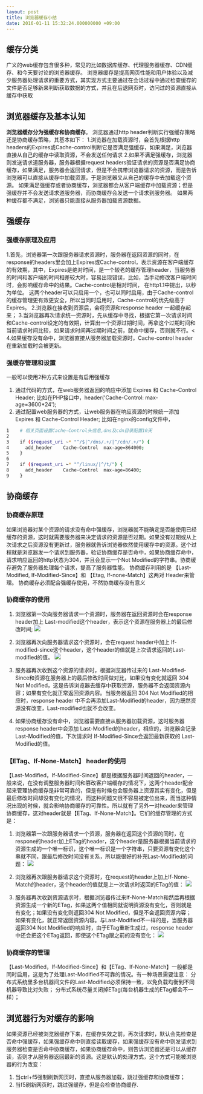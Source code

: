 ```yaml
---
layout: post
title: 浏览器缓存小结
date: 2016-01-11 15:32:24.000000000 +09:00
---
```

## 缓存分类
广义的web缓存包含很多种，常见的比如数据库缓存、代理服务器缓存、CDN缓存、和今天要讨论的浏览器缓存。
浏览器缓存是提高网页性能和用户体验以及减少服务器处理请求的重要方式，其实现方式主要通过在会话过程中通过检查缓存的文件是否足够新来判断获取数据的方式，并且在后退网页时，访问过的资源直接从缓存中获取



## 浏览器缓存及基本认知
**浏览器缓存分为强缓存和协商缓存**。
浏览器通过http header判断实行强缓存策略还是协商缓存策略，其基本如下：
1.浏览器在加载资源时，会首先根据http headers的Expires或Cache-control判断它是否满足强缓存，如果满足，浏览器直接从自己的缓存中读取资源，不会发送任何请求
2.如果不满足强缓存，浏览器则发送请求道服务器，服务器根据request headers验证请求的资源是否满足协商缓存，如果满足，服务器会返回请求，但是不会携带浏览器请求的资源，而是告诉浏览器可以直接从缓存中加载资源，于是浏览器又从自己的缓存中去加载这个资源。
如果满足强缓存或者协商缓存，浏览器都会从客户端缓存中加载资源；但是强缓存并不会发送请求道服务器，而协商缓存会发送一个请求到服务器。
如果两种缓存都不满足，浏览器只能直接从服务器加载资源数据。

## 强缓存

### 强缓存原理及应用
1.首先，浏览器第一次跟服务器请求资源时，服务器在返回资源的同时，在response的headers里会加上Expires或Cache-control，表示资源在客户端缓存的有效期，其中，Expires是绝对时间，是一个较老的缓存管理header，当服务器的时间和客户端的时间相差较大时，容易出现错误，比如，当手动修改客户端时间时，会影响缓存命中的结果。Cache-control是相对时间， 在http1.1中提出，以秒为单位。
这两个header可以只启用一个，也可以同时启用，由于Cache-control的缓存管理更有效更安全，所以当同时启用时，Cache-control的优先级高于Expires。
2.浏览器在接收到资源后，会将资源和response header 一起缓存起来；
3.当浏览器再次请求统一资源时，先从缓存中寻找，根据它第一次请求时间和Cache-control设定的有效期，计算出一个资源过期时间，再拿这个过期时间和当前请求时间比较，如果请求时间再过期时间之前，就命中缓存，否则就不行。<
4.如果缓存没有命中，浏览器直接从服务器加载资源时，Cache-control header 在重新加载时会被更新。
### 强缓存管理和设置
一般可以使用2种方式来设置是有启用强缓存
1. 通过代码的方式，在web服务器返回的响应中添加 Expires 和 Cache-Control Header;
比如在PHP接口中，header('Cache-Control: max-age=3600*24');
2. 通过配置web服务器的方式，让web服务器在响应资源的时候统一添加  Expires 和 Cache-Control Header;
比如在nginx的config文件中，
```bash
1    # 相关页面设置Cache-Control头信息,dns及cdn目录配置10天
2
3    if ($request_uri ~* "^/$|^/dns/.+/|^/cdn/.+/") {
4      add_header    Cache-Control  max-age=864000;
5    }
6
7    if ($request_uri ~* "^/linux/|^/t/") {
8      add_header    Cache-Control  max-age=86400;
9    }
```
## 协商缓存
### 协商缓存原理
如果浏览器对某个资源的请求没有命中强缓存，浏览器就不能确定是否能使用已经缓存的资源，这时就需要服务器来决定请求的资源是否过期。如果没有过期或从上次请求之后资源没有更新过，服务器就告诉浏览器依然使用缓存中的资源。这个过程就是浏览器发一个请求到服务器，验证协商缓存是否命中，如果协商缓存命中，请求响应返回的http状态为304，并且会显示一个Not Modified的字符串。协商缓存避免了服务器处理每个请求，提高了服务器性能。
协商缓存利用的是 【Last-Modified, If-Modified-Since】和 【Etag, If-none-Match】这两对 Header来管理。
协商缓存必须配合强缓存使用，不然协商缓存没有意义

### 协商缓存的使用
1. 浏览器第一次向服务器请求一个资源时，服务器在返回资源时会在response header加上 Last-modified这个header，表示这个资源在服务器上的最后修改时间;
![](http://images2015.cnblogs.com/blog/459873/201601/459873-20160115111438210-1551540589.png)

2. 浏览器再次向服务器请求这个资源时，会在request header中加上 If-modified-since这个header，这个header的值就是上次请求返回的Last-modified的值。
![](http://images2015.cnblogs.com/blog/459873/201601/459873-20160115125437460-1062702620.png)

3. 服务器再次收到这个资源的请求时，根据浏览器传过来的 Last-Modified-Since和资源在服务器上的最后修改时间做对比，如果没有变化就返回 304 Not Modified，这是告诉浏览器去缓存中获取资源，服务器不会返回资源内容；如果有变化就正常返回资源内容。当服务器返回 304 Not Modified的相应时，response header 中不会再添加Last-Modified的header，因为既然资源没有改变，Last-modified也就不会改变。

4. 如果协商缓存没有命中，浏览器需要直接从服务器加载资源，这时服务器 response header中会添加 Last-Modified的header，相应的，浏览器会记录 Last-Modified的值，下次请求时 If-Modified-Since会返回最新获取的 Last-Modified的值。

### 【ETag、If-None-Match】 header的使用
【Last-Modified，If-Modified-Since】都是根据服务器时间返回的header，一般来说，在没有调整服务器时间和篡改客户端缓存的情况下，这两个header配合起来管理协商缓存是非常可靠的，但是有时候也会服务器上资源其实有变化，但是最后修改时间却没有变化的情况，而这种问题又很不容易被定位出来，而当这种情况出现的时候，就会影响协商缓存的可靠性。所以就有了另外一对header来管理协商缓存，这对header就是【ETag、If-None-Match】。它们的缓存管理的方式是：

1. 浏览器第一次跟服务器请求一个资源，服务器在返回这个资源的同时，在respone的header加上ETag的header，这个header是服务器根据当前请求的资源生成的一个唯一标识，这个唯一标识是一个字符串，只要资源有变化这个串就不同，跟最后修改时间没有关系，所以能很好的补充Last-Modified的问题：
![](http://images2015.cnblogs.com/blog/459873/201601/459873-20160115112627835-440813422.png)

2. 浏览器再次跟服务器请求这个资源时，在request的header上加上If-None-Match的header，这个header的值就是上一次请求时返回的ETag的值：
![](http://images2015.cnblogs.com/blog/459873/201601/459873-20160115112635850-559297790.png)

3. 服务器再次收到资源请求时，根据浏览器传过来If-None-Match和然后再根据资源生成一个新的ETag，如果这两个值相同就说明资源没有变化，否则就是有变化；如果没有变化则返回304 Not Modified，但是不会返回资源内容；如果有变化，就正常返回资源内容。与Last-Modified不一样的是，当服务器返回304 Not Modified的响应时，由于ETag重新生成过，response header中还会把这个ETag返回，即使这个ETag跟之前的没有变化：
![](http://images2015.cnblogs.com/blog/459873/201601/459873-20160115125438928-1048294855.png)

### 协商缓存的管理
【Last-Modified，If-Modified-Since】和【ETag、If-None-Match】一般都是同时启用，这是为了处理Last-Modified不可靠的情况。有一种场景需要注意：
分布式系统里多台机器间文件的Last-Modified必须保持一致，以免负载均衡到不同机器导致比对失败；
分布式系统尽量关闭掉ETag(每台机器生成的ETag都会不一样）；

## 浏览器行为对缓存的影响

如果资源已经被浏览器缓存下来，在缓存失效之前，再次请求时，默认会先检查是否命中强缓存，如果强缓存命中则直接读取缓存，如果强缓存没有命中则发请求到服务器检查是否命中协商缓存，如果协商缓存命中，则告诉浏览器还是可以从缓存读，否则才从服务器返回最新的资源。这是默认的处理方式，这个方式可能被浏览器的行为改变：
1. 当ctrl+f5强制刷新网页时，直接从服务器加载，跳过强缓存和协商缓存；
2. 当f5刷新网页时，跳过强缓存，但是会检查协商缓存.

